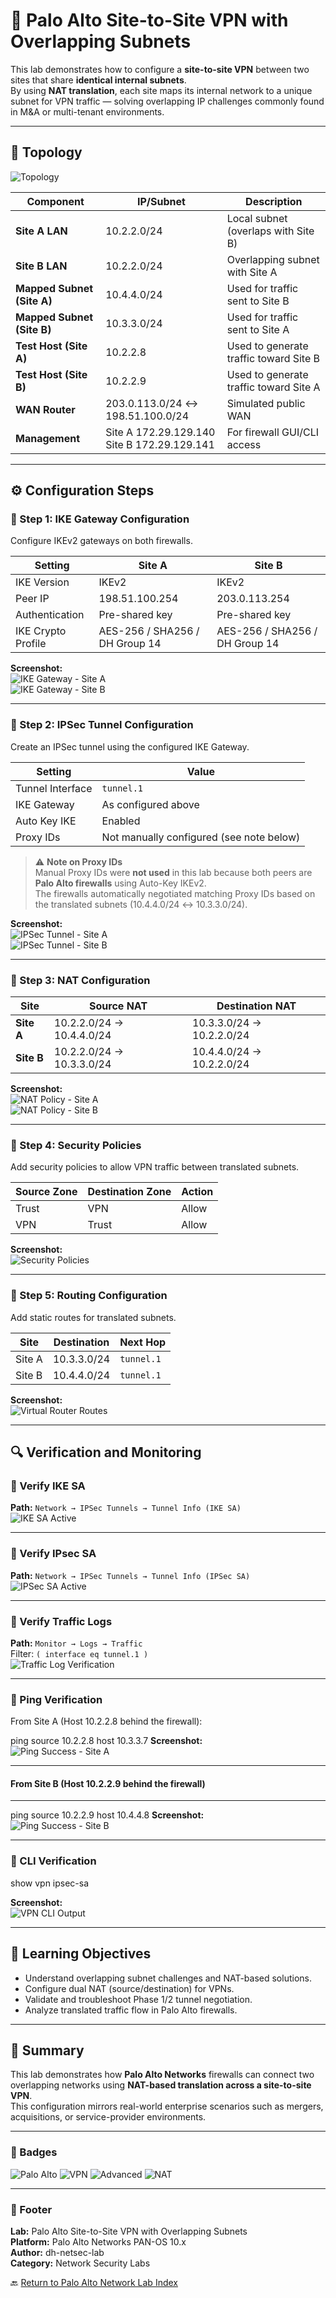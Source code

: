 # 🧱 Palo Alto Site-to-Site VPN with Overlapping Subnets

This lab demonstrates how to configure a **site-to-site VPN** between two sites that share **identical internal subnets**.  
By using **NAT translation**, each site maps its internal network to a unique subnet for VPN traffic — solving overlapping IP challenges commonly found in M&A or multi-tenant environments.

---

## 🧩 Topology

![Topology](screenshots/topology.png)

| Component | IP/Subnet | Description |
|------------|------------|-------------|
| **Site A LAN** | 10.2.2.0/24 | Local subnet (overlaps with Site B) |
| **Site B LAN** | 10.2.2.0/24 | Overlapping subnet with Site A |
| **Mapped Subnet (Site A)** | 10.4.4.0/24 | Used for traffic sent to Site B |
| **Mapped Subnet (Site B)** | 10.3.3.0/24 | Used for traffic sent to Site A |
| **Test Host (Site A)** | 10.2.2.8 | Used to generate traffic toward Site B |
| **Test Host (Site B)** | 10.2.2.9 | Used to generate traffic toward Site A |
| **WAN Router** | 203.0.113.0/24 ↔ 198.51.100.0/24 | Simulated public WAN |
| **Management** | Site A 172.29.129.140                                                                                                                                                                                                                                                                                                                                                                                                                                                                                                                                                                                                                                                                                                                                                                                                                                                                                                                                                                                                                                                                                                                                                                                                                                                                                                                                                                                                                                                                                                                                                                                                                                                                                                                                                                                                                                                                                                                                                                                                                                                                                                                                                                                                                                                                                                                                                                                                                                                                                                                                                                                                                                                                                                                                                                                                                                                                                                                                                                                                                                                                                                                                                                                                                                                                                                                                                                                                                                                                                                                                                                                                                                                                                                                        <br> Site B 172.29.129.141 | For firewall GUI/CLI access |

---

## ⚙️ Configuration Steps

### 🔹 Step 1: IKE Gateway Configuration
Configure IKEv2 gateways on both firewalls.

| Setting | Site A | Site B |
|----------|---------|--------|
| IKE Version | IKEv2 | IKEv2 |
| Peer IP | 198.51.100.254 | 203.0.113.254 |
| Authentication | Pre-shared key | Pre-shared key |
| IKE Crypto Profile | AES-256 / SHA256 / DH Group 14 | AES-256 / SHA256 / DH Group 14 |

**Screenshot:**  
![IKE Gateway - Site A](screenshots/ike-gateway-siteA.png)  
![IKE Gateway - Site B](screenshots/ike-gateway-siteB.png)

---

### 🔹 Step 2: IPSec Tunnel Configuration
Create an IPSec tunnel using the configured IKE Gateway.

| Setting | Value |
|----------|--------|
| Tunnel Interface | `tunnel.1` |
| IKE Gateway | As configured above |
| Auto Key IKE | Enabled |
| Proxy IDs | Not manually configured (see note below) |

> ⚠️ **Note on Proxy IDs**  
> Manual Proxy IDs were **not used** in this lab because both peers are **Palo Alto firewalls** using Auto-Key IKEv2.  
> The firewalls automatically negotiated matching Proxy IDs based on the translated subnets (10.4.4.0/24 ↔ 10.3.3.0/24).

**Screenshot:**  
![IPSec Tunnel - Site A](screenshots/ipsec-tunnel-siteA.png)  
![IPSec Tunnel - Site B](screenshots/ipsec-tunnel-siteB.png)

---

### 🔹 Step 3: NAT Configuration

| Site | Source NAT | Destination NAT |
|------|-------------|-----------------|
| **Site A** | 10.2.2.0/24 → 10.4.4.0/24 | 10.3.3.0/24 → 10.2.2.0/24 |
| **Site B** | 10.2.2.0/24 → 10.3.3.0/24 | 10.4.4.0/24 → 10.2.2.0/24 |

**Screenshot:**  
![NAT Policy - Site A](screenshots/nat-policy-siteA.png)  
![NAT Policy - Site B](screenshots/nat-policy-siteB.png)

---

### 🔹 Step 4: Security Policies

Add security policies to allow VPN traffic between translated subnets.

| Source Zone | Destination Zone | Action |
|--------------|------------------|---------|
| Trust | VPN | Allow |
| VPN | Trust | Allow |

**Screenshot:**  
![Security Policies](screenshots/security-policies.png)

---

### 🔹 Step 5: Routing Configuration

Add static routes for translated subnets.

| Site | Destination | Next Hop |
|------|--------------|-----------|
| Site A | 10.3.3.0/24 | `tunnel.1` |
| Site B | 10.4.4.0/24 | `tunnel.1` |

**Screenshot:**  
![Virtual Router Routes](screenshots/virtual-router-routes.png)

---

## 🔍 Verification and Monitoring

### 🔸 Verify IKE SA
**Path:** `Network → IPSec Tunnels → Tunnel Info (IKE SA)`  
![IKE SA Active](screenshots/monitor-ike-sa.png)

---

### 🔸 Verify IPsec SA
**Path:** `Network → IPSec Tunnels → Tunnel Info (IPSec SA)`  
![IPSec SA Active](screenshots/monitor-ipsec-sa.png)

---

### 🔸 Verify Traffic Logs
**Path:** `Monitor → Logs → Traffic`  
Filter: `( interface eq tunnel.1 )`  
![Traffic Log Verification](screenshots/traffic-log-verification.png)

---

### 🔸 Ping Verification
From Site A (Host 10.2.2.8 behind the firewall):

ping source 10.2.2.8 host 10.3.3.7
**Screenshot:**  
![Ping Success - Site A](screenshots/ping-success-siteA.png)

---

#### From Site B (Host 10.2.2.9 behind the firewall)
---
ping source 10.2.2.9 host 10.4.4.8
**Screenshot:**  
![Ping Success - Site B](screenshots/ping-success-siteB.png)

---

### 🔸 CLI Verification

show vpn ipsec-sa


**Screenshot:**  
![VPN CLI Output](screenshots/show-vpn-cli.png)

---

## 🧠 Learning Objectives
- Understand overlapping subnet challenges and NAT-based solutions.  
- Configure dual NAT (source/destination) for VPNs.  
- Validate and troubleshoot Phase 1/2 tunnel negotiation.  
- Analyze translated traffic flow in Palo Alto firewalls.

---

## 🏁 Summary
This lab demonstrates how **Palo Alto Networks** firewalls can connect two overlapping networks using **NAT-based translation across a site-to-site VPN**.  
This configuration mirrors real-world enterprise scenarios such as mergers, acquisitions, or service-provider environments.

---

### 🧷 Badges
![Palo Alto](https://img.shields.io/badge/Palo%20Alto-Firewall-blue?logo=paloaltonetworks)
![VPN](https://img.shields.io/badge/Site--to--Site-VPN-green)
![Advanced](https://img.shields.io/badge/Level-Advanced-orange)
![NAT](https://img.shields.io/badge/Feature-NAT%20Overlap-yellow)

---

### 🧾 Footer
**Lab:** Palo Alto Site-to-Site VPN with Overlapping Subnets  
**Platform:** Palo Alto Networks PAN-OS 10.x  
**Author:** dh-netsec-lab  
**Category:** Network Security Labs  

🔙 [Return to Palo Alto Network Lab Index](../README.md)



